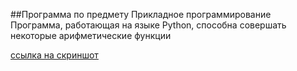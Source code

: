 ##Программа по предмету Прикладное программирование
Программа, работающая на языке Python, способна совершать некоторые арифметические функции


[ссылка на скриншот](https://drive.google.com/file/d/1OzkpzbNQuU7NBcJDFRMGaZzJTrlCcQF1/view?usp=sharing)